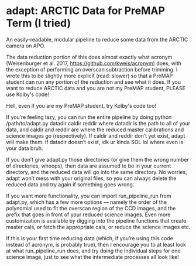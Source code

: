 # adapt: ARCTIC Data for PreMAP Term (I tried)
An easily-readable, modular pipeline to reduce some data from the ARCTIC camera on APO.

The data reduction portion of this does almost exactly what acronym (Weisenburger et al. 2017, https://github.com/kweis/acronym) does, with the exception of performing an overscan subtraction before trimming. I wrote this to be slightly more explicit (read: slower) so that a PreMAP student can run any portion of the reduction and see what it does. If you want to reduce ARCTIC data and you are not my PreMAP student, PLEASE use Kolby's code!

Hell, even if you are my PreMAP student, try Kolby's code too!

If you’re feeling lazy, you can run the entire pipeline by doing
python /path/to/adapt.py datadir caldir reddir
where datadir is the path to all of your data, and caldir and reddir are where the reduced master calibrations and science images go (respectively). If caldir and reddir don’t yet exist, adapt will make them. If datadir doesn’t exist, idk ur kinda SOL lol where even is your data bruh.

If you don’t give adapt.py those directories (or give them the wrong number of directories, whoops), then data are assumed to be in your current directory, and the reduced data will go into the same directory. No worries, adapt won’t mess with your original files, so you can always delete the reduced data and try again if something goes wrong.

If you want more functionality, you can import run_pipeline_run from adapt.py, which has a few more options — namely the order of the polynomial used to fit the overscan region of the CCD images, and the prefix that goes in front of your reduced science images. Even more customization is available by digging into the pipeline functions that create master cals, or fetch the appropriate cals, or reduce the science images etc. 

If this is your first time reducing data (which, if you’re using this code instead of acronym, is probably true), then I encourage you to at least look at what run_pipeline_run does, and try doing the individual steps for one science image, just to see what the intermediate processes all look like!

